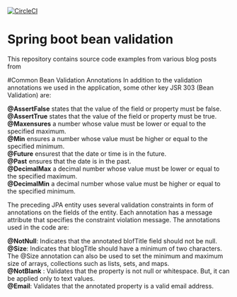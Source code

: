 [![CircleCI](https://circleci.com/gh/spring-framework-guru/sfg-blog-posts.svg?style=svg)](https://github.com/minto5z)
# Spring boot bean validation

This repository contains source code examples from various blog posts from 

#Common Bean Validation Annotations
In addition to the validation annotations we used in the application, some other key JSR 303 (Bean Validation) are:

**@AssertFalse** states that the value of the field or property must be false.<br/>
**@AssertTrue** states that the value of the field or property must be true.<br/>
**@Maxensures** a number whose value must be lower or equal to the specified maximum.<br/>
**@Min** ensures a number whose value must be higher or equal to the specified minimum.<br/>
**@Future** ensurest that the date or time is in the future.<br/>
**@Past** ensures that the date is in the past.<br/>
**@DecimalMax** a decimal number whose value must be lower or equal to the specified maximum.<br/>
**@DecimalMin** a decimal number whose value must be higher or equal to the specified minimum.<br/>

The preceding JPA entity uses several validation constraints in form of annotations on the fields of the entity. Each annotation has a message attribute that specifies the constraint violation message. The annotations used in the code are:

**@NotNull**: Indicates that the annotated blofTitle field should not be null.<br/>
**@Size**: Indicates that blogTitle should have a minimum of two characters. The @Size annotation can also be used to set the minimum and maximum size of arrays, collections such as lists, sets, and maps.<br/>
**@NotBlank** : Validates that the property is not null or whitespace. But, it can be applied only to text values.<br/>
**@Email**: Validates that the annotated property is a valid email address.<br/>
